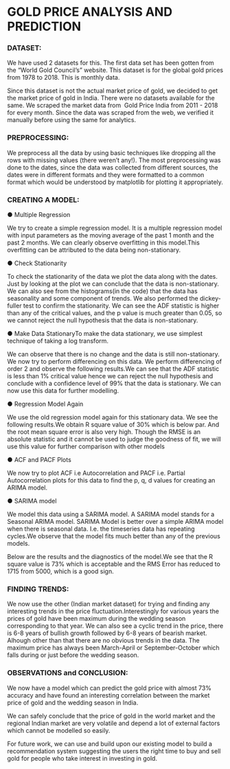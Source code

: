 # GOLD PRICE ANALYSIS AND PREDICTION

### DATASET:

 We have used 2 datasets for this. The first data set has been gotten from the “World
 Gold Council’s” website. This dataset is for the global gold prices from 1978 to 2018.
 This is monthly data.

 Since this dataset is not the actual market price of gold, we decided to get the market
 price of gold in India. There were no datasets available for the same. We scraped the
 market data from ​ Gold Price India​ from 2011 - 2018 for every month.
 Since the data was scraped from the web, we verified it manually before using the same
 for analytics.

 ### PREPROCESSING:

 We preprocess all the data by using basic techniques like dropping all the rows with
 missing values (there weren’t any!). The most preprocessing was done to the dates,
 since the data was collected from different sources, the dates were in different formats
 and they were formatted to a common format which would be understood by
 matplotlib for plotting it appropriately.

 ### CREATING A MODEL:

 ● Multiple Regression

 We try to create a simple regression model. It is a multiple regression model with
 input parameters as the moving average of the past 1 month and the past 2
 months.
 We can clearly observe overfitting in this model.This overfitting can be attributed to the data being non-stationary.

 ● Check Stationarity

 To check the stationarity of the data we plot the data along with the dates.
 Just by looking at the plot we can conclude that the data is non-stationary.
 We can also see from the histograms(in the code) that the data has seasonality
 and some component of trends.
 We also performed the dickey-fuller test to confirm the stationarity.
 We can see the ADF statistic is higher than any of the critical values, and the p
 value is much greater than 0.05, so we cannot reject the null hypothesis that the data is
 non-stationary.

 ● Make Data StationaryTo make the data stationary, we use simplest technique of taking a log transform.

 We can observe that there is no change and the data is still non-stationary.
 We now try to perform differencing on this data.
 We perform differencing of order 2 and observe the following results.We can see that the ADF statistic is less than 1% critical value hence we can reject the
 null hypothesis and conclude with a confidence level of 99% that the data is stationary.
 We can now use this data for further modelling.

 ● Regression Model Again

 We use the old regression model again for this stationary data. We see the following
 results.We obtain R square value of 30% which is below par. And the root mean square error is
 also very high. Though the RMSE is an absolute statistic and it cannot be used to judge
 the goodness of fit, we will use this value for further comparison with other models

 ● ACF and PACF Plots

 We now try to plot ACF i.e Autocorrelation and PACF i.e. Partial Autocorrelation plots
 for this data to find the p, q, d values for creating an ARIMA model.

 ● SARIMA model

 We model this data using a SARIMA model. A SARIMA model stands for a
 Seasonal ARIMA model. SARIMA Model is better over a simple ARIMA model
 when there is seasonal data. I.e. the timeseries data has repeating cycles.We observe that the model fits much better than any of the previous models.

 Below are the results and the diagnostics of the model.We see that the R square value is 73% which is acceptable and the RMS Error has
 reduced to 1715 from 5000, which is a good sign.

 ### FINDING TRENDS:

 We now use the other (Indian market dataset) for trying and finding any
 interesting trends in the price fluctuation.Interestingly for various years the prices of gold have been maximum during the
 wedding season corresponding to that year. We can also see a cyclic trend in the price, there is 6-8 years of bullish growth followed by 6-8 years of bearish market. Alhough other than that there are no obvious trends in the
 data. The maximum price has always been March-April or September-October which
 falls during or just before the wedding season.


 ### OBSERVATIONS and CONCLUSION:

 We now have a model which can predict the gold price with almost 73% accuracy and
 have found an interesting correlation between the market price of gold and the
 wedding season in India.

 We can safely conclude that the price of gold in the world market and the regional
 Indian market are very volatile and depend a lot of external factors which cannot be
 modelled so easily.

 For future work, we can use and build upon our existing model to build a
 recommendation system suggesting the users the right time to buy and sell gold for
 people who take interest in investing in gold.
